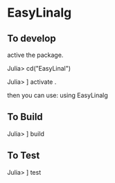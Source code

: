 # EasyLinalg

## To develop

active the package.

Julia> cd("EasyLinal")

Julia> ] activate .

then you can use: using EasyLinalg


## To Build

Julia> ] build


## To Test

Julia> ] test


